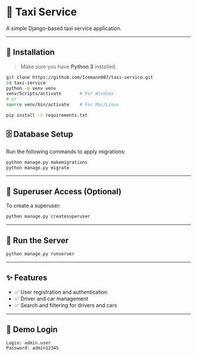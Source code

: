 # 🚖 Taxi Service

A simple Django-based taxi service application.

---

## 🔧 Installation

> Make sure you have **Python 3** installed.

```bash
git clone https://github.com/Icemann007/taxi-service.git
cd taxi-service
python -m venv venv
venv/Scripts/activate       # For Windows
# or
source venv/bin/activate    # For Mac/Linux

pip install -r requirements.txt
```

## 🗄 Database Setup

Run the following commands to apply migrations:

```bash
python manage.py makemigrations
python manage.py migrate
```

---

## 👤 Superuser Access (Optional)

To create a superuser:

```bash
python manage.py createsuperuser
```

---

## 🚀 Run the Server

```bash
python manage.py runserver
```

---

## ✨ Features

- ✅ User registration and authentication  
- ✅ Driver and car management
- ✅ Search and filtering for drivers and cars  


---

## 📂 Demo Login

```text
Login: admin.user  
Password: admin12345

